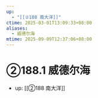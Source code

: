 ```yaml
---
up:
  - "[[②188 南大洋]]"
ctime: 2025-03-01T13:09:33+08:00
aliases:
  - 威德尔海
mtime: 2025-09-09T12:37:06+08:00
---
```


# ②188.1 威德尔海

- up: [[②188 南大洋]]
